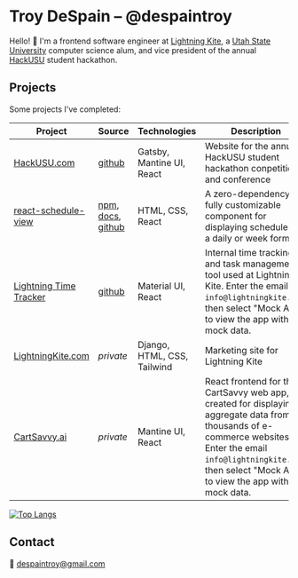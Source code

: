 # Troy DeSpain – @despaintroy

Hello! 👋 I'm a frontend software engineer at [Lightning Kite](https://www.lightningkite.com), a [Utah State University](https://www.usu.edu/) computer science alum, and vice president of the annual [HackUSU](https://hackusu.com) student hackathon.

## Projects

Some projects I've completed:

| Project | Source | Technologies | Description|
|---------|--------|--------------|------------|
| [HackUSU.com](https://hackusu.com) | [github](https://github.com/despaintroy/hack-usu-site-2022) | Gatsby, Mantine UI, React | Website for the annual HackUSU student hackathon conpetition and conference |
| [react-schedule-view](https://despaintroy.github.io/react-schedule-view) | [npm](https://www.npmjs.com/package/react-schedule-view), [docs](https://despaintroy.github.io/react-schedule-view), [github](https://github.com/despaintroy/react-schedule-view) | HTML, CSS, React |  A zero-dependency, fully customizable component for displaying schedules in a daily or week format |
| [Lightning Time Tracker](https://time-app.cs.lightningkite.com) | [github](https://github.com/lightningkite/lightning-time-tracker-web) | Material UI, React |  Internal time tracking and task management tool used at Lightning Kite. Enter the email `info@lightningkite.com`, then select "Mock API" to view the app with mock data. |
| [LightningKite.com](https://www.lightningkite.com) | *private* | Django, HTML, CSS, Tailwind |  Marketing site for Lightning Kite |
| [CartSavvy.ai](https://app.cartsavvy.ai) | *private* | Mantine UI, React |  React frontend for the CartSavvy web app, created for displaying aggregate data from thousands of e-commerce websites. Enter the email `info@lightningkite.com`, then select "Mock API" to view the app with mock data. |


[![Top Langs](https://github-readme-stats.vercel.app/api/top-langs/?username=despaintroy&layout=compact)](https://github.com/despaintroy)

## Contact

📧 [despaintroy@gmail.com](mailto:despaintroy@gmail.com)
